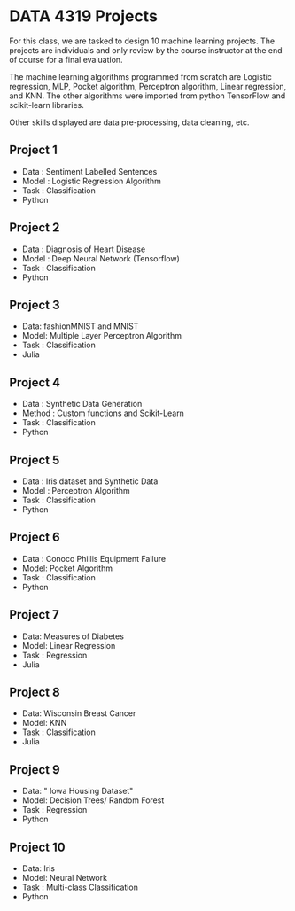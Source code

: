 # DATA 4319 Projects

For this class, we are tasked to design 10 machine learning projects. The projects are individuals and only review by the course instructor at the end of course for a final evaluation.

The machine learning algorithms programmed from scratch are Logistic regression, MLP, Pocket algorithm, Perceptron algorithm, Linear regression, and KNN.
The other algorithms were imported from python TensorFlow and scikit-learn libraries.

Other skills displayed are data pre-processing, data cleaning, etc.

## Project 1
* Data : Sentiment Labelled Sentences
* Model : Logistic Regression Algorithm
* Task : Classification
* Python

## Project 2
* Data : Diagnosis of Heart Disease 
* Model : Deep Neural Network (Tensorflow)
* Task : Classification
* Python

## Project 3
* Data: fashionMNIST and MNIST
* Model: Multiple Layer Perceptron Algorithm 
* Task : Classification
* Julia

## Project 4
* Data : Synthetic Data Generation
* Method : Custom functions and Scikit-Learn
* Task : Classification
* Python

## Project 5
* Data : Iris dataset and Synthetic Data
* Model : Perceptron Algorithm
* Task : Classification
* Python

## Project 6
* Data : Conoco Phillis Equipment Failure 
* Model: Pocket Algorithm
* Task : Classification
* Python

## Project 7
* Data: Measures of Diabetes
* Model: Linear Regression
* Task : Regression
* Julia

## Project 8
* Data: Wisconsin Breast Cancer
* Model: KNN
* Task : Classification
* Julia

## Project 9
* Data: " Iowa Housing Dataset"
* Model: Decision Trees/ Random Forest
* Task : Regression
* Python

## Project 10
* Data: Iris
* Model: Neural Network
* Task : Multi-class Classification
* Python
